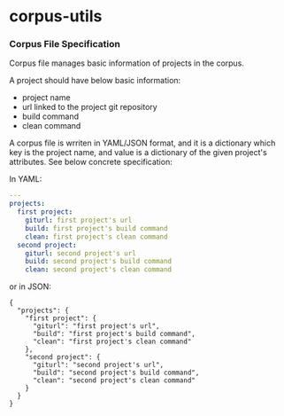 # corpus-utils

### Corpus File Specification
Corpus file manages basic information of projects in the corpus.

A project should have below basic information:

- project name
- url linked to the project git repository
- build command
- clean command

A corpus file is wrriten in YAML/JSON format, and it is a dictionary which key is the project name, and value is a dictionary of the given project's attributes. See below concrete specification:

In YAML:

```yaml
---
projects:
  first project:
    giturl: first project's url
    build: first project's build command
    clean: first project's clean command
  second project:
    giturl: second project's url
    build: second project's build command
    clean: second project's clean command
```

or in JSON:

```
{
  "projects": {
    "first project": {
      "giturl": "first project's url",
      "build": "first project's build command",
      "clean": "first project's clean command"
    },
    "second project": {
      "giturl": "second project's url",
      "build": "second project's build command",
      "clean": "second project's clean command"
    }
  }
}
```
